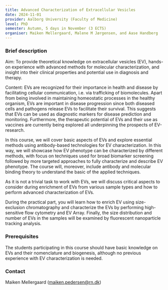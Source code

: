 ```yaml
---
title: Advanced Characterization of Extracellular Vesicles
date: 2024-11-01
provider: Aalborg University (Faculty of Medicine)
level: PhD
semester: Autumn, 5 days in November (3 ECTS)
organiser: Maiken Mellergaard, Malene M Jørgensen, and Aase Handberg
---
```

### Brief description

Aim: To provide theoretical knowledge on extracellular vesicles (EV), hands-on experience with advanced methods for molecular characterization, and insight into their clinical properties and potential use in diagnosis and therapy. 

Content: EVs are recognized for their importance in health and disease by facilitating cellular communication, i.e. via trafficking of biomolecules. Apart from being involved in maintaining homeostatic processes in the healthy organism, EVs are important in disease progression since both diseased cells and pathogens release EVs to facilitate their survival. This suggests that EVs can be used as diagnostic markers for disease prediction and monitoring. Furthermore, the therapeutic potential of EVs and their use as vaccines are currently being explored all underpinning the prospects of EV-research.

In this course, we will cover basic aspects of EVs and explore essential methods using antibody-based technologies for EV characterization. In this way, we will showcase how EV phenotype can be characterized by different methods, with focus on techniques used for broad biomarker screening followed by more targeted approaches to fully characterize and describe EV phenotype. The course will, moreover, include antibody and molecular binding theory to understand the basic of the applied techniques.

As it is not a trivial task to work with EVs, we will discuss critical aspects to consider during enrichment of EVs from various sample types and how to perform advanced characterization of EVs.

During the practical part, you will learn how to enrich EV using size-exclusion chromatography and characterize the EVs by performing high-sensitive flow cytometry and EV Array. Finally, the size distribution and number of EVs in the samples will be examined by fluorescent nanoparticle tracking analysis.

### Prerequisites

The students participating in this course should have basic knowledge on EVs and their nomenclature and biogenesis, although no previous experience with EV characterization is needed.

### Contact

Maiken Mellergaard ([maiken.pedersen@rn.dk](<mailto: maiken.pedersen@rn.dk>))
